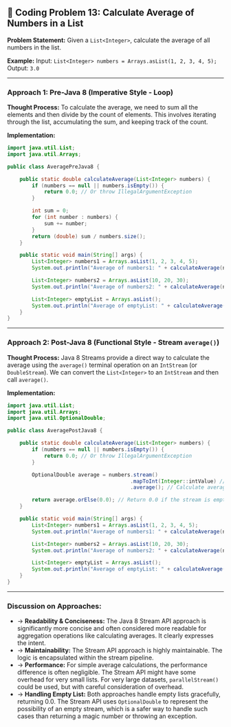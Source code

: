 ## 📝 Coding Problem 13: Calculate Average of Numbers in a List

**Problem Statement:**
Given a `List<Integer>`, calculate the average of all numbers in the list.

**Example:**
Input: `List<Integer> numbers = Arrays.asList(1, 2, 3, 4, 5);`
Output: `3.0`

---

### Approach 1: Pre-Java 8 (Imperative Style - Loop)

**Thought Process:**
To calculate the average, we need to sum all the elements and then divide by the count of elements. This involves iterating through the list, accumulating the sum, and keeping track of the count.

**Implementation:**
```java
import java.util.List;
import java.util.Arrays;

public class AveragePreJava8 {

    public static double calculateAverage(List<Integer> numbers) {
        if (numbers == null || numbers.isEmpty()) {
            return 0.0; // Or throw IllegalArgumentException
        }

        int sum = 0;
        for (int number : numbers) {
            sum += number;
        }
        return (double) sum / numbers.size();
    }

    public static void main(String[] args) {
        List<Integer> numbers1 = Arrays.asList(1, 2, 3, 4, 5);
        System.out.println("Average of numbers1: " + calculateAverage(numbers1)); // 3.0

        List<Integer> numbers2 = Arrays.asList(10, 20, 30);
        System.out.println("Average of numbers2: " + calculateAverage(numbers2)); // 20.0

        List<Integer> emptyList = Arrays.asList();
        System.out.println("Average of emptyList: " + calculateAverage(emptyList)); // 0.0
    }
}
```

---

### Approach 2: Post-Java 8 (Functional Style - Stream `average()`)

**Thought Process:**
Java 8 Streams provide a direct way to calculate the average using the `average()` terminal operation on an `IntStream` (or `DoubleStream`). We can convert the `List<Integer>` to an `IntStream` and then call `average()`.

**Implementation:**
```java
import java.util.List;
import java.util.Arrays;
import java.util.OptionalDouble;

public class AveragePostJava8 {

    public static double calculateAverage(List<Integer> numbers) {
        if (numbers == null || numbers.isEmpty()) {
            return 0.0; // Or throw IllegalArgumentException
        }

        OptionalDouble average = numbers.stream()
                                        .mapToInt(Integer::intValue) // Convert to IntStream
                                        .average(); // Calculate average

        return average.orElse(0.0); // Return 0.0 if the stream is empty
    }

    public static void main(String[] args) {
        List<Integer> numbers1 = Arrays.asList(1, 2, 3, 4, 5);
        System.out.println("Average of numbers1: " + calculateAverage(numbers1)); // 3.0

        List<Integer> numbers2 = Arrays.asList(10, 20, 30);
        System.out.println("Average of numbers2: " + calculateAverage(numbers2)); // 20.0

        List<Integer> emptyList = Arrays.asList();
        System.out.println("Average of emptyList: " + calculateAverage(emptyList)); // 0.0
    }
}
```

---

### Discussion on Approaches:

- → **Readability & Conciseness:** The Java 8 Stream API approach is significantly more concise and often considered more readable for aggregation operations like calculating averages. It clearly expresses the intent.
- → **Maintainability:** The Stream API approach is highly maintainable. The logic is encapsulated within the stream pipeline.
- → **Performance:** For simple average calculations, the performance difference is often negligible. The Stream API might have some overhead for very small lists. For very large datasets, `parallelStream()` could be used, but with careful consideration of overhead.
- → **Handling Empty List:** Both approaches handle empty lists gracefully, returning 0.0. The Stream API uses `OptionalDouble` to represent the possibility of an empty stream, which is a safer way to handle such cases than returning a magic number or throwing an exception.
